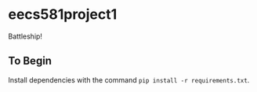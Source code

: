 # eecs581project1
Battleship!

## To Begin
Install dependencies with the command `pip install -r requirements.txt`.